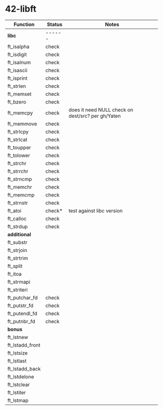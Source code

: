 # 42-libft

| Function      | Status    | Notes		|
|---------------|-----------|-----------|
| **libc**    | ------	|
| ft_isalpha    | check     |
| ft_isdigit    | check     |
| ft_isalnum    | check     |
| ft_isascii    | check     |
| ft_isprint    | check     |
| ft_strlen     | check     |
| ft_memset     | check     |
| ft_bzero      | check     | 
| ft_memcpy     | check     | does it need NULL check on dest/src? per gh/Yaten
| ft_memmove    | check     |
| ft_strlcpy    | check     |
| ft_strlcat    | check     |
| ft_toupper    | check     |
| ft_tolower    | check     |
| ft_strchr     | check     |
| ft_strrchr    | check     |
| ft_strncmp    | check     |
| ft_memchr     | check     |
| ft_memcmp     | check     |
| ft_strnstr    | check     |
| ft_atoi       | check\*   | test against libc version
| ft_calloc     | check     |
| ft_strdup     | check     |
| **additional**
| ft_substr     |
| ft_strjoin    |
| ft_strtrim    |
| ft_split      |
| ft_itoa       |
| ft_strmapi    |
| ft_striteri   | 
| ft_putchar_fd | check
| ft_putstr_fd  | check
| ft_putendl_fd | check
| ft_putnbr_fd  | check
| **bonus**     |
| ft_lstnew       |
| ft_lstadd_front |
| ft_lstsize      |
| ft_lstlast
| ft_lstadd_back
| ft_lstdelone
| ft_lstclear
| ft_lstiter
| ft_lstmap
